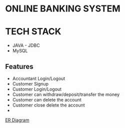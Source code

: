 # ONLINE BANKING SYSTEM 

# TECH STACK

- JAVA - JDBC
- MySQL

## Features

- Accountant Login/Logout
- Customer Signup
- Customer Login/Logout
- Customer can withdraw/deposit/transfer the money
- Customer can delete the account
- Customer close delete the account
- 

[ER Diagram ](https://user-images.githubusercontent.com/79252872/229429567-cea80b79-1614-4cbe-95ba-796c65718976.png)
